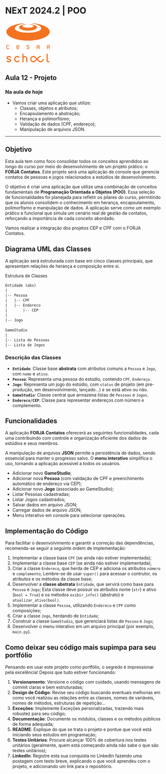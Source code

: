 # NExT 2024.2 | POO

![CESAR School](/cesar_school.png)

## Aula 12 - Projeto

### Na aula de hoje

- Vamos criar uma aplicação que utilize:
  - Classes, objetos e atributos;
  - Encapsulamento e abstração;
  - Herança e polimorfismo;
  - Validação de dados (CPF, endereço);
  - Manipulação de arquivos JSON.

------------------

## Objetivo

Esta aula tem como foco consolidar todos os conceitos aprendidos ao longo do curso por meio do desenvolvimento de um projeto prático: o **FORJA Contatos**. Este projeto será uma aplicação de console que gerencia contatos de pessoas e jogos relacionados a estúdios de desenvolvimento.

O objetivo é criar uma aplicação que utilize uma combinação de conceitos fundamentais de **Programação Orientada a Objetos (POO)**. Essa seleção de funcionalidades foi planejada para refletir os pilares do curso, permitindo que os alunos consolidem o conhecimento em herança, encapsulamento, polimorfismo e manipulação de dados. A aplicação serve como um exemplo prático e funcional que simula um cenário real de gestão de contatos, reforçando a importância de cada conceito abordado.

Vamos realizar a integração dos projetos CEP e CPF com o FORJA Contatos.

## Diagrama UML das Classes

A aplicação será estruturada com base em cinco classes principais, que apresentam relações de herança e composição entre si.

Estrutura de Classes

```text
Entidade (abs)
|
|-- Pessoa
|   |-- CPF
|   |-- Endereco
|       |-- CEP
|
|-- Jogo

GameStudio
|
|-- Lista de Pessoas
|-- Lista de Jogos
```

### Descrição das Classes

- **`Entidade`**: Classe base **abstrata** com atributos comuns a `Pessoa` e `Jogo`, com `nome` e `ativo`.
- **`Pessoa`**: Representa uma pessoa do estúdio, contendo `CPF`, `Endereço`.
- **`Jogo`**: Representa um jogo do estúdio, com `status` de projeto (em pre-produção, em desenvolvimento, lançado...) e se está ativo ou não.
- **`GameStudio`**: Classe central que armazena listas de `Pessoas` e `Jogos`.
- **`Endereco/CEP`**: Classe para representar endereços com número e complemento.

## Funcionalidades

A aplicação **FORJA Contatos** oferecerá as seguintes funcionalidades, cada uma contribuindo com controle e organização eficiente dos dados de estúdios e seus membros.

A manipulação de arquivos **JSON** permite a persistência de dados, sendo essencial para manter o progresso salvo. O **menu interativo** simplifica o uso, tornando a aplicação acessível a todos os usuários.

- Adicionar novo **GameStudio**;
- Adicionar nova **Pessoa** (com validação de CPF e preenchimento automático de endereço via CEP);
- Adicionar novo **Jogo** (associado ao GameStudio);
- Listar Pessoas cadastradas;
- Listar Jogos cadastrados;
- Salvar dados em arquivo JSON;
- Carregar dados de arquivo JSON;
- Menu interativo em console para selecionar operações.

## Implementação do Código

Para facilitar o desenvolvimento e garantir a correção das dependências, recomenda-se seguir a seguinte ordem de implementação:

1. Implementar a classe base `CPF` (se ainda não estiver implementada);
2. Implementar a classe base `CEP` (se ainda não estiver implementada);
3. Criar a classe `Endereco`, que herda de CEP e adiciona os atributos `número` e `complemento`; Lembre-se de usar `super()` para acessar o contrutor, os atributos e os métodos da classe base;
4. Desenvolver a **classe abstrata** `Entidade`, que servirá como base para `Pessoa` e `Jogo`; Esta classe deve possuir os atributos nome (`str`) e ativo (`bool = True`) e os métodos `exibir_info()` (abstrato) e `atualizar_ativo(bool)`.
5. Implementar a classe `Pessoa`, utilizando `Endereco` e `CPF` como composições;
6. Criar a classe `Jogo`, herdando de `Entidade`;
7. Construir a classe `GameStudio`, que gerenciará listas de `Pessoa` e `Jogo`;
8. Desenvolver o menu interativo em um arquivo principal (por exemplo, `main.py`).

## Como deixar seu código mais supimpa para seu portfólio

Pensando em usar este projeto como portfólio, o segredo é impressionar pela excelência! Depois que tudo estiver funcionando:

1. **Versionamento**: Versione o código com cuidado, usando mensagens de commit claras e bem estruturadas;
2. **Design de Código**: Revise seu código buscando eventuais melhorias em como você realizou as relações entre as classes, nomes de variáveis, nomes de métodos, estruturas de repetição...
3. **Exceções**: Implemente Exceções personalizadas, trazendo mais robustez para seu código;
4. **Documentação**: Documente os módulos, classes e os métodos públicos de forma adequada;
5. **README**: Explique do que se trata o projeto e pontue que você está iniciando seus estudos em programação;
6. **Testes Unitários**: Procure alcançar 100% de cobertura nos testes unitários (geralmente, quem está começando ainda não sabe o que são testes unitários);
7. **LinkedIn**: Registre esta sua conquista no LinkedIn fazendo uma postagem com texto breve, explicando o que você aprendeu com o projeto, e adicionando um link para o repositório.
